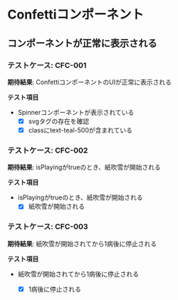 # Confettiコンポーネント
## コンポーネントが正常に表示される
### テストケース: CFC-001
**期待結果**:
ConfettiコンポーネントのUIが正常に表示される

**テスト項目**
- Spinnerコンポーネントが表示されている
  - [x] svgタグの存在を確認
  - [x] classにtext-teal-500が含まれている

### テストケース: CFC-002
**期待結果**:
isPlayingがtrueのとき、紙吹雪が開始される

**テスト項目**
- isPlayingがtrueのとき、紙吹雪が開始される
  - [x] 紙吹雪が開始される

### テストケース: CFC-003
**期待結果**:
紙吹雪が開始されてから1病後に停止される

**テスト項目**
- 紙吹雪が開始されてから1病後に停止される
  - [x] 1病後に停止される

